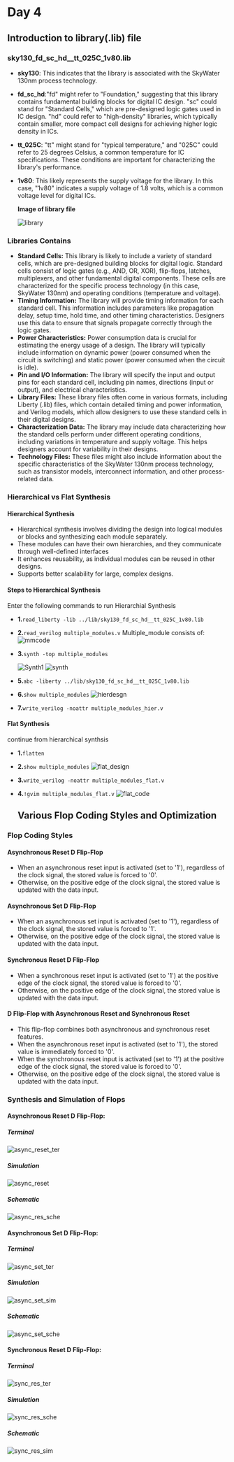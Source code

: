 # Day 4
## Introduction to library(.lib) file
### sky130_fd_sc_hd__tt_025C_1v80.lib
- **sky130**: This indicates that the library is associated with the SkyWater 130nm process technology.
- **fd_sc_hd**:"fd" might refer to "Foundation," suggesting that this library contains fundamental building blocks for digital IC design.
               "sc" could stand for "Standard Cells," which are pre-designed logic gates used in IC design.
               "hd" could refer to "high-density" libraries, which typically contain smaller, more compact cell designs for achieving higher logic density in ICs.
- **tt_025C**: "tt" might stand for "typical temperature," and "025C" could refer to 25 degrees Celsius, a common temperature for IC specifications. These conditions are important for characterizing the library's performance.
- **1v80**: This likely represents the supply voltage for the library. In this case, "1v80" indicates a supply voltage of 1.8 volts, which is a common voltage level for digital ICs.

  **Image of library file**

  ![library](https://github.com/GauthamMulay/pes_asics_class/assets/113660503/96a76ef4-6d9d-4cc6-86cc-c03b60c37b07)
  
### Libraries Contains
- **Standard Cells:** This library is likely to include a variety of standard cells, which are pre-designed building blocks for digital logic. Standard cells consist of logic gates (e.g., AND, OR, XOR), flip-flops, latches, multiplexers, and other fundamental digital components. These cells are characterized for the specific process technology (in this case, SkyWater 130nm) and operating conditions (temperature and voltage).
- **Timing Information:** The library will provide timing information for each standard cell. This information includes parameters like propagation delay, setup time, hold time, and other timing characteristics. Designers use this data to ensure that signals propagate correctly through the logic gates.
- **Power Characteristics:** Power consumption data is crucial for estimating the energy usage of a design. The library will typically include information on dynamic power (power consumed when the circuit is switching) and static power (power consumed when the circuit is idle).
- **Pin and I/O Information:** The library will specify the input and output pins for each standard cell, including pin names, directions (input or output), and electrical characteristics.
- **Library Files:** These library files often come in various formats, including Liberty (.lib) files, which contain detailed timing and power information, and Verilog models, which allow designers to use these standard cells in their digital designs.
- **Characterization Data:** The library may include data characterizing how the standard cells perform under different operating conditions, including variations in temperature and supply voltage. This helps designers account for variability in their designs.
- **Technology Files:** These files might also include information about the specific characteristics of the SkyWater 130nm process technology, such as transistor models, interconnect information, and other process-related data.
### Hierarchical vs Flat Synthesis
#### Hierarchical Synthesis
- Hierarchical synthesis involves dividing the design into logical modules or blocks and synthesizing each module separately.
- These modules can have their own hierarchies, and they communicate through well-defined interfaces
- It enhances reusability, as individual modules can be reused in other designs.
- Supports better scalability for large, complex designs.
#### Steps to Hierarchical Synthesis
Enter the following commands to run Hierarchial Synthesis
- **1.**```read_liberty -lib ../lib/sky130_fd_sc_hd__tt_025C_1v80.lib  ```
- **2.**```read_verilog multiple_modules.v```
  Multiple_module consists of:
  ![mmcode](https://github.com/GauthamMulay/pes_asics_class/assets/113660503/85079e8e-272e-45a3-8226-86b0e8a5288e)

- **3.**```synth -top multiple_modules```
  
  ![Synth1](https://github.com/GauthamMulay/pes_asics_class/assets/113660503/ad9858a6-a652-4f0c-9b27-cee5513be059)
 ![synth](https://github.com/GauthamMulay/pes_asics_class/assets/113660503/2f568bdf-7837-424d-b37e-0ef9d8fb7b80)

- **5.**```abc -liberty ../lib/sky130_fd_sc_hd__tt_025C_1v80.lib```
- **6.**```show multiple_modules```
  ![hierdesgn](https://github.com/GauthamMulay/pes_asics_class/assets/113660503/3aa8a72c-0144-4e89-8ebb-286c2e9f9c29)

- **7.**```write_verilog -noattr multiple_modules_hier.v```
#### Flat Synthesis
continue from hierarchical synthsis
- **1.**```flatten```
- **2.**```show multiple_modules```
  ![flat_design](https://github.com/GauthamMulay/pes_asics_class/assets/113660503/64ab43c9-d80b-4d78-8375-f9634596d512)

- **3.**```write_verilog -noattr multiple_modules_flat.v```
- **4.**```!gvim multiple_modules_flat.v```
    ![flat_code](https://github.com/GauthamMulay/pes_asics_class/assets/113660503/b2d23367-e17a-4d82-9572-47114924954f)
  ## Various Flop Coding Styles and Optimization
### Flop Coding Styles
#### Asynchronous Reset D Flip-Flop
- When an asynchronous reset input is activated (set to '1'), regardless of the clock signal, the stored value is forced to '0'.
- Otherwise, on the positive edge of the clock signal, the stored value is updated with the data input.
#### Asynchronous Set D Flip-Flop
- When an asynchronous set input is activated (set to '1'), regardless of the clock signal, the stored value is forced to '1'.
- Otherwise, on the positive edge of the clock signal, the stored value is updated with the data input.
#### Synchronous Reset D Flip-Flop
- When a synchronous reset input is activated (set to '1') at the positive edge of the clock signal, the stored value is forced to '0'.
- Otherwise, on the positive edge of the clock signal, the stored value is updated with the data input.
#### D Flip-Flop with Asynchronous Reset and Synchronous Reset

- This flip-flop combines both asynchronous and synchronous reset features.
- When the asynchronous reset input is activated (set to '1'), the stored value is immediately forced to '0'.
- When the synchronous reset input is activated (set to '1') at the positive edge of the clock signal, the stored value is forced to '0'.
- Otherwise, on the positive edge of the clock signal, the stored value is updated with the data input.
### Synthesis and Simulation of Flops
#### Asynchronous Reset D Flip-Flop:
##### Terminal 
![async_reset_ter](https://github.com/GauthamMulay/pes_asics_class/assets/113660503/ee217010-b61f-4cc8-899e-61f96a67f2b4)
##### Simulation
![async_reset](https://github.com/GauthamMulay/pes_asics_class/assets/113660503/fb758101-2aa4-47bc-8c4a-fc9abf437b24)
##### Schematic
![async_res_sche](https://github.com/GauthamMulay/pes_asics_class/assets/113660503/95bf0842-ea24-4256-9e31-1d0db45bc0b4)
#### Asynchronous Set D Flip-Flop:
##### Terminal 
![async_set_ter](https://github.com/GauthamMulay/pes_asics_class/assets/113660503/ec3c2291-964c-4598-b7b0-d13732fc11a3)
##### Simulation
![async_set_sim](https://github.com/GauthamMulay/pes_asics_class/assets/113660503/c19c7460-9cad-4ff1-a1d7-6fc128620f15)
##### Schematic
![async_set_sche](https://github.com/GauthamMulay/pes_asics_class/assets/113660503/c3dc21d4-3303-4d85-bf3d-182b601162e0)
#### Synchronous Reset D Flip-Flop:
##### Terminal 
![sync_res_ter](https://github.com/GauthamMulay/pes_asics_class/assets/113660503/4a57e6f6-e6ea-4bb6-854a-8a711f777210)
##### Simulation
![sync_res_sche](https://github.com/GauthamMulay/pes_asics_class/assets/113660503/4a042720-3d86-44ab-913e-a35eabbfce37)
##### Schematic
![sync_res_sim](https://github.com/GauthamMulay/pes_asics_class/assets/113660503/9e7f2348-f48a-4a96-9641-ed4997cc8fe5)

